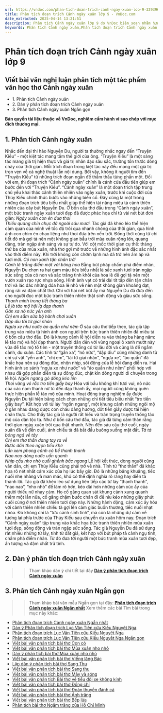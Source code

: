 ```yaml
---
url: https://vndoc.com/phan-tich-doan-trich-canh-ngay-xuan-lop-9-329396
title: Phân tích đoạn trích Cảnh ngày xuân lớp 9 - VnDoc.com
date_extracted: 2025-04-14 13:21:51
description: Phân tích Cảnh ngày xuân lớp 9 do VnDoc biên soạn nhằm hướng dẫn các em HS cách phân tích tác phẩm thơ sâu sắc và chi tiết nhất.
keywords: Phân tích Cảnh ngày xuân,Phân tích đoạn trích Cảnh ngày xuân,Phân tích bài thơ Cảnh ngày xuân,Phân tích Cảnh ngày xuân lớp 9,Phân tích đoạn trích Cảnh ngày xuân lớp 9,Viết bài văn nghị luận phân tích một tác phẩm văn học thơ Cảnh ngày xuân,Viết bài văn nghị luận phân tích một tác phẩm văn học thơ
---
```


# Phân tích đoạn trích Cảnh ngày xuân lớp 9
## **Viết bài văn nghị luận phân tích một tác phẩm văn học thơ Cảnh ngày xuân**
  * 1\. Phân tích Cảnh ngày xuân
  * 2\. Dàn ý phân tích đoạn trích Cảnh ngày xuân
  * 3\. Phân tích Cảnh ngày xuân Ngắn gọn

**Bản quyền tài liệu thuộc về VnDoc, nghiêm cấm hành vi sao chép với mục đích thương mại.**
## **1\. Phân tích Cảnh ngày xuân**
Nhắc đến đại thi hào Nguyễn Du, người ta thường nhắc ngay đến “Truyện Kiều” - một kiệt tác mang tầm thế giới của ông. “Truyện Kiều” là một sáng tác mang giá trị hiện thực và giá trị nhân đạo sâu sắc, trường tồn trước dòng chảy của thời gian. Mỗi trích đoạn trong kiệt tác này đều mang một giá trị trọn vẹn về cả nghệ thuật lẫn nội dung. Bởi vậy, không ít người tìm đến “Truyện Kiều” từ những trích đoạn ngắn để thẩm thấu từng phần một. Đối với em, thì đoạn trích “Cảnh ngày xuân” chính là cánh cửa đầu tiên giúp em bước đến với “Truyện Kiều”.
“Cảnh ngày xuân” là một đoạn trích tập trung chủ yếu khai thác cảnh thiên nhiên vào ngày xuân, trước khi cuộc đời của Thúy Kiều chính thức bước vào những biến cố. Đây cũng là một trong những đoạn trích tiêu biểu nhất giúp thể hiện tài năng miêu tả cảnh thiên nhiên của cây bút Nguyễn Du. Ở bốn câu thơ đầu trong “Cảnh ngày xuân”, một bức tranh ngày xuân tươi đẹp đã được phác họa chỉ từ vài nét bút đơn giản:
_Ngày xuân con én đưa thoi_  
 _Thiều quang chín chục đã ngoài sáu mươi._
Tác giả đã khéo léo thể hiện cảm quan của mình về tốc độ trôi qua nhanh chóng của thời gian, qua hình ảnh con chim én chao liệng như thoi đưa trên nền trời. Đồng thời cũng từ chi tiết đó mà gợi tả nên một không gian bầu trời mùa xuân rộng lớn, quang đãng, tràn ngập ánh sáng và sự tự do. Với cột mốc thời gian cụ thể: tháng thứ ba của mùa xuân, nhà thơ gợi mở trước về những hình ảnh đặc sắc nhất vào thời điểm này. Khi trời không còn chớm lạnh mà đã trở nên ấm áp và tươi mới.
_Cỏ non xanh tận chân trời_  
 _Cành lê trắng điểm một vài bông hoa_
Bằng bút pháp chấm phá điểm nhãn, Nguyễn Du chọn ra hai gam màu tiêu biểu nhất là sắc xanh tươi tràn ngập sức sống của cỏ non và sắc trắng tinh khôi của hoa lê để gợi tả nên một vườn xuân rạo rực nhựa sống. Hình ảnh vạt cỏ trải dài tít tắp đến tận chân trời và lác đác những đóa hoa lê nhỏ vẽ nên một không gian khoáng đạt, rộng rãi và đậm chất thơ. Chỉ với hai nét bút ấy mà Nguyễn Du đã đưa đến cho người đọc một bức tranh thiên nhiên thật sinh động và giàu sức sống.
_Thanh minh trong tiết tháng ba_  
 _Lễ là tảo mộ hội là đạp thanh_  
 _Gần xa nô nức yến anh_  
 _Chị em sắm sửa bộ hành chơi xuân_  
 _Dập dìu tài tử giai nhân_  
 _Ngựa xe như nước áo quần như nêm_
Ở sáu câu thơ tiếp theo, tác giả tập trung vào miêu tả hình ảnh con người trên bức tranh thiên nhiên đã miêu tả ở bốn câu thơ đầu. Đó là khung cảnh lễ hội diễn ra vào tháng ba hàng năm: lễ tảo mộ và hội đạp thanh. Người dân đến với vùng ngoại ô xanh mướt này vừa để tảo mộ tổ tiên - một truyền thống có từ lâu đời và cũng là để ngắm cảnh, du xuân. Các tính từ “gần xa”, “nô nức”, “dập dìu” cùng những danh từ chỉ sự vật “yến anh”, “chị em”, “tài tử giai nhân”, “ngựa xe”, “áo quần” đã khắc họa nên sự đông đúc, nhộn nhịp, sôi động của lễ hội đang diễn ra. Hai hình ảnh so sánh “ngựa xe như nước” và “áo quần như nêm” phối hợp với nhau đã góp phần diễn tả sự đông đúc, chật kín dòng người di chuyển trong lễ hội.
_Ngổn ngang gò đống kéo lên_  
 _Thoi vàng vó rắc tro tiền giấy bay_
Hòa với bầu không khí tươi vui, nô nức của các nam thanh nữ tú đến đạp thanh ấy, mọi người cũng không quên thực hiện phần lễ tảo mộ của mình. Hoạt động trang nghiêm ấy được Nguyễn Du tái hiện bằng cách chọn những chi tiết tiêu biểu nhất “tro tiền giấy bay”. Kết hợp với từ láy “ngổn ngang”, một khung cảnh những ngôi mộ ở gần nhau đang được con cháu dâng hương, đốt tiền giấy được tái hiện chân thực. Cho thấy tác giả là người rất hiểu và trân trọng truyền thống tảo mộ của dân tộc ta.
Như ở bốn câu thơ đầu, tác giả đã từng cảm thán rằng thời gian ngày xuân trôi qua thật nhanh. Nên đến sáu câu thơ cuối, ngày xuân đã về đến cuối, ánh chiều tà đã bắt đầu buông xuống mặt đất.
_Tà tà bóng ngả về tây_  
 _Chị em thơ thẩn dang tay ra về_  
 _Bước dần theo ngọn tiểu khê_  
 _Lần xem phong cảnh có bề thanh thanh_  
 _Nao nao dòng nước uốn quanh_  
 _Nhịp cầu nho nhỏ cuối ghềnh bắc ngang_
Lễ hội kết thúc, dòng người cũng vãn dần, chị em Thúy Kiều cũng phải trở về nhà. Tính từ “thơ thẩn” đã khắc họa rõ nét nhất cảm xúc của họ lúc bấy giờ. Đó là những bâng khuâng, tiếc nuối nhẹ nhàng và man mác, khó có thể định nghĩa rõ ràng hay diễn tả thành lời. Tác giả đã khéo léo sử dụng liên tiếp các từ láy “thanh thanh”, “nao nao”, “nho nhỏ” để làm rõ hơn, kéo dài hơn những cảm xúc ấy của người thiếu nữ nhạy cảm. Họ cố gắng quan sát khung cảnh xung quanh thêm một lần nữa, cố gắng chậm bước chân đi để níu kéo những giây phút cuối cùng ở nơi thiên nhiên tươi đẹp này. Những hành động, cảm xúc ấy hòa với cảnh thiên nhiên chiều tà gợi lên cảm giác buồn thương, tiếc nuối nhạt nhòa. Đó không chỉ là “tức cảnh sinh tình”, mà còn là những dự cảm về tương lai phía trước của Thúy Kiều sau chuyến du xuân hôm nay.
Đoạn trích “Cảnh ngày xuân” tập trung vào khắc họa bức tranh thiên nhiên mùa xuân tươi đẹp, sống động và tràn ngập sức sống. Tác giả Nguyễn Du đã sử dụng rất nhiều những từ láy, tính từ đắt giá, kết hợp với bút pháp tả cảnh ngụ tình, chấm phá điểm nhãn. Từ đó đưa tới người một bức tranh mùa xuân tươi đẹp, ấn tượng và đậm chất trữ tình.
## **2\. Dàn ý phân tích đoạn trích Cảnh ngày xuân**
>> Tham khảo dàn ý chi tiết tại đây [**Dàn ý phân tích đoạn trích Cảnh ngày xuân**](<https://vndoc.com/lap-dan-y-phan-tich-canh-ngay-xuan-lop-9-329395>)
## **3\. Phân tích Cảnh ngày xuân Ngắn gọn**
>> Tham khảo bài văn mẫu Ngắn gọn tại đây: **[Phân tích đoạn trích Cảnh ngày xuân Ngắn nhất](<https://vndoc.com/phan-tich-doan-trich-canh-ngay-xuan-ngan-nhat-lop-9-329397>)**
Xem thêm các bài Tìm bài trong mục này khác:
  * [Phân tích đoạn trích Cảnh ngày xuân Ngắn nhất](</phan-tich-doan-trich-canh-ngay-xuan-ngan-nhat-lop-9-329397>)
  * [Dàn ý Phân tích đoạn trích Lục Vân Tiên cứu Kiều Nguyệt Nga](</dan-y-phan-tich-doan-trich-luc-van-tien-cuu-kieu-nguyet-nga-329413>)
  * [Phân tích đoạn trích Lục Vân Tiên cứu Kiều Nguyệt Nga](</phan-tich-doan-trich-luc-van-tien-cuu-kieu-nguyet-nga-lop-9-329416>)
  * [Phân tích đoạn trích Lục Vân Tiên cứu Kiều Nguyệt Nga Ngắn gọn](</phan-tich-doan-trich-luc-van-tien-cuu-kieu-nguyet-nga-ngan-gon-329422>)
  * [Viết bài văn phân tích bài thơ Con cò](</phan-tich-bai-tho-con-co-cua-che-lan-vien-88916>)
  * [Viết bài văn phân tích bài thơ Mùa xuân nho nhỏ](</phan-tich-bai-tho-mua-xuan-nho-nho-cua-thanh-hai-87397>)
  * [Dàn ý phân tích bài thơ Mùa xuân nho nhỏ](</dan-y-phan-tich-mua-xuan-nho-nho-254799>)
  * [Viết bài văn phân tích bài thơ Viếng lăng Bác](</phan-tich-bai-tho-vieng-lang-bac-cua-vien-phuong-87396>)
  * [Lập dàn ý phân tích bài thơ Sang Thu](</lap-dan-y-phan-tich-bai-tho-sang-thu-cua-huu-thinh-140889>)
  * [Viết bài văn phân tích bài thơ Sang thu](</phan-tich-bai-tho-sang-thu-cua-huu-thinh-87424>)
  * [Viết bài văn phân tích bài thơ Mây và sóng](</phan-tich-bai-tho-may-va-song-cua-ta-go-88527>)
  * [Viết bài văn phân tích Bài thơ về tiểu đội xe không kính](</phan-tich-bai-tho-bai-tho-ve-tieu-doi-xe-khong-kinh-cua-pham-tien-duat-87460>)
  * [Viết bài văn phân tích bài thơ Đồng chí](</van-mau-lop-9-phan-tich-bai-tho-dong-chi-cua-chinh-huu-124152>)
  * [Viết bài văn phân tích bài thơ Đoàn thuyền đánh cá](</van-mau-lop-9-phan-tich-bai-tho-doan-thuyen-danh-ca-cua-huy-can-103157>)
  * [Viết bài văn phân tích bài thơ Ánh trăng](</phan-tich-bai-tho-anh-trang-cua-nguyen-duy-87580>)
  * [Viết bài văn phân tích bài thơ Bếp lửa](</nghi-luan-tac-pham-bep-lua-cua-bang-viet-4993>)
  * [Phân tích bài thơ Ngắm trăng của Hồ Chí Minh](</phan-tich-bai-tho-ngam-trang-cua-ho-chi-minh-87538>)

